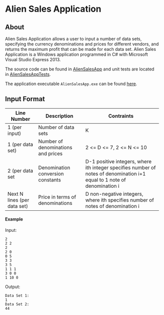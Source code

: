 # Alien Sales Application

## About

Alien Sales Application allows a user to input a number of data sets, specifying the currency denominations and prices for different vendors, and returns the maximum profit that can be made for each data set. Alien Sales Application is a Windows application programmed in C# with Microsoft Visual Studio Express 2013.

The source code can be found in [AlienSalesApp](https://github.com/moniker001/AlienSalesApplication/tree/master/AlienSalesApp/AlienSalesApp) and unit tests are located in [AlienSalesAppTests](https://github.com/moniker001/AlienSalesApplication/tree/master/AlienSalesApp/AlienSalesAppTests).

The application executable `AlienSalesApp.exe` can be found [here](https://github.com/moniker001/AlienSalesApplication/tree/master/AlienSalesApp/AlienSalesApp/bin/Debug).

## Input Format

|Line Number|Description|Contraints|
|---|---|---|
|1 (per input)|Number of data sets|K|
|1 (per data set)|Number of denominations and prices|2 <= D <= 7, 2 <= N <= 10|
|2 (per data set|Denomination conversion constants|D-1 positive integers, where ith integer specifies number of notes of denomination i+1 equal to 1 note of denomination i|
|Next N lines (per data set)|Price in terms of denominations|D non-negative integers, where ith specifies number of notes of denomination i|

#### Example

Input:

```
2
2 2
2
2 0
0 5
3 3
3 5
1 1 1
3 0 0
1 10 0
```

Output:

```
Data Set 1:
1
Data Set 2:
44
```
